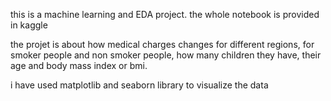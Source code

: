 this is a machine learning and EDA project. 
the whole notebook is provided in kaggle

the projet is about how medical charges changes for different regions, for smoker people and non smoker people, 
how many children they have, their age  and body mass index or bmi.

i have used matplotlib and seaborn library to  visualize the data
